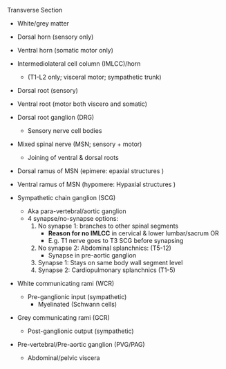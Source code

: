 
Transverse Section
- White/grey matter
- Dorsal horn (sensory only)
- Ventral horn (somatic motor only)
- Intermediolateral cell column (IMLCC)/horn
	- (T1-L2 only; visceral motor; sympathetic trunk)
- Dorsal root (sensory)
- Ventral root (motor both viscero and somatic)
- Dorsal root ganglion (DRG)
	- Sensory nerve cell bodies
- Mixed spinal nerve (MSN; sensory + motor)
	- Joining of ventral & dorsal roots
- Dorsal ramus of MSN (epimere: epaxial structures )
- Ventral ramus of MSN (hypomere: Hypaxial structures )

- Sympathetic chain ganglion (SCG)
	- Aka para-vertebral/aortic ganglion
	- 4 synapse/no-synapse options:
		1. No synapse 1: branches to other spinal segments
			- **Reason for no IMLCC** in cervical & lower lumbar/sacrum OR
			- E.g. T1 nerve goes to T3 SCG before synapsing
		2. No synapse 2: Abdominal splanchnics: (T5-12)
			- Synapse in pre-aortic ganglion
		3. Synapse 1: Stays on same body wall segment level
		4. Synapse 2: Cardiopulmonary splanchnics (T1-5)

- White communicating rami (WCR)
	- Pre-ganglionic input (sympathetic)
		- Myelinated (Schwann cells)
- Grey communicating rami (GCR)
	- Post-ganglionic output (sympathetic)
- Pre-vertebral/Pre-aortic ganglion (PVG/PAG)
	- Abdominal/pelvic viscera